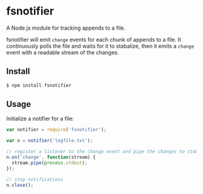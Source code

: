 # fsnotifier

A Node.js module for tracking appends to a file.

fsnotifier will emit `change` events for each chunk of appends to a file.
It continuously polls the file and waits for it to stabalize, then it emits a
`change` event with a readable stream of the changes.

## Install

```bash
$ npm install fsnotifier
```

## Usage

Initialize a notifier for a file:

```javascript
var notifier = require('fsnotifier');

var n = notifier('logfile.txt');

// register a listener to the change event and pipe the changes to stdout
n.on('change', function(stream) {
  stream.pipe(process.stdout);
});

// stop notifications
n.close();
```
